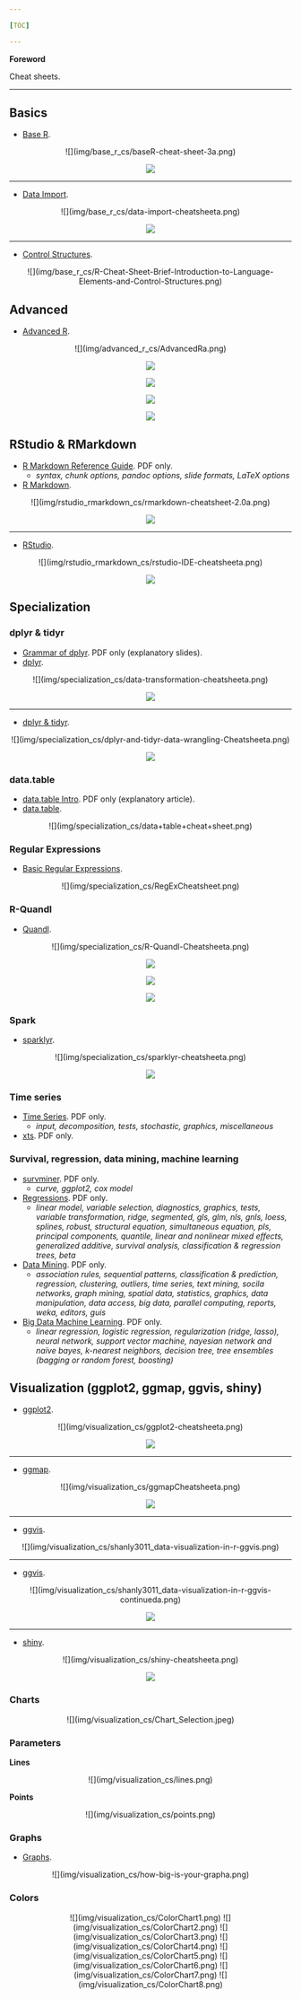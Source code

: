 ```yaml
---

[TOC]

---
```


**Foreword**

Cheat sheets.

---

## Basics

- [Base R](baseR-cheat-sheet-3.pdf).

<center>
![](img/base_r_cs/baseR-cheat-sheet-3a.png)

![](img/base_r_cs/baseR-cheat-sheet-3b.png)
</center>

---

- [Data Import](data-import-cheatsheet.pdf).

<center>
![](img/base_r_cs/data-import-cheatsheeta.png)

![](img/base_r_cs/data-import-cheatsheetb.png)
</center>

---

- [Control Structures](R-Cheat-Sheet-Brief-Introduction-to-Language-Elements-and-Control-Structures.pdf).

<center>
![](img/base_r_cs/R-Cheat-Sheet-Brief-Introduction-to-Language-Elements-and-Control-Structures.png)
</center>

## Advanced

- [Advanced R](advancedR.pdf).

<center>
![](img/advanced_r_cs/AdvancedRa.png)

![](img/advanced_r_cs/AdvancedRb.png)

![](img/advanced_r_cs/AdvancedRc.png)

![](img/advanced_r_cs/AdvancedRd.png)

![](img/advanced_r_cs/AdvancedRe.png)
</center>

## RStudio & RMarkdown

- [R Markdown Reference Guide](R-Markdown-Reference.pdf). PDF only.
    - *syntax, chunk options, pandoc options, slide formats, LaTeX options*
- [R Markdown](rmarkdown-cheatsheet-2.0.pdf).

<center>
![](img/rstudio_rmarkdown_cs/rmarkdown-cheatsheet-2.0a.png)

![](img/rstudio_rmarkdown_cs/rmarkdown-cheatsheet-2.0b.png)
</center>

---

- [RStudio](rstudio-IDE-cheatsheet.pdf).

<center>
![](img/rstudio_rmarkdown_cs/rstudio-IDE-cheatsheeta.png)

![](img/rstudio_rmarkdown_cs/rstudio-IDE-cheatsheetb.png)
</center>

## Specialization 

### dplyr & tidyr

- [Grammar of dplyr](r-dplyr.pdf). PDF only (explanatory slides).
- [dplyr](data-transformation-cheatsheet.pdf).

<center>
![](img/specialization_cs/data-transformation-cheatsheeta.png)

![](img/specialization_cs/data-transformation-cheatsheetb.png)
</center>

---

- [dplyr & tidyr](dplyr-and-tidyr-data-wrangling-Cheatsheet.pdf).
    
<center>
![](img/specialization_cs/dplyr-and-tidyr-data-wrangling-Cheatsheeta.png)

![](img/specialization_cs/dplyr-and-tidyr-data-wrangling-Cheatsheetb.png)
</center>

### data.table

- [data.table Intro](data.table-Intro.pdf). PDF only (explanatory article).
- [data.table](data+table+cheat+sheet.pdf).

<center>
![](img/specialization_cs/data+table+cheat+sheet.png)
</center>

### Regular Expressions

- [Basic Regular Expressions](RegExCheatsheet.pdf).

<center>
![](img/specialization_cs/RegExCheatsheet.png)
</center>

### R-Quandl

- [Quandl](R-Quandl-Cheatsheet.pdf).

<center>
![](img/specialization_cs/R-Quandl-Cheatsheeta.png)

![](img/specialization_cs/R-Quandl-Cheatsheetb.png)

![](img/specialization_cs/R-Quandl-Cheatsheetc.png)

![](img/specialization_cs/R-Quandl-Cheatsheetd.png)
</center>

### Spark

- [sparklyr](sparklyr-cheatsheet.pdf).

<center>
![](img/specialization_cs/sparklyr-cheatsheeta.png)

![](img/specialization_cs/sparklyr-cheatsheetb.png)
</center>

### Time series

- [Time Series](R-FUNCTIONS-FOR-TIME-SERIES-ANALYSIS.pdf). PDF only.
    - *input, decomposition, tests, stochastic, graphics, miscellaneous*
- [xts](xts_Cheat_Sheet_R.pdf). PDF only.

### Survival, regression, data mining, machine learning

- [survminer](survminer_cheatsheet.pdf). PDF only.
    - *curve, ggplot2, cox model*
- [Regressions](Ricci-refcard-regression.pdf). PDF only.
    - *linear model, variable selection, diagnostics, graphics, tests, variable transformation, ridge, segmented, gls, glm, nls, gnls, loess, splines, robust, structural equation, simultaneous equation, pls, principal components, quantile, linear and nonlinear mixed effects, generalized additive, survival analysis, classification & regression trees, beta*
- [Data Mining](R-Reference-Card-for-Data-Mining.pdf). PDF only.
    - *association rules, sequential patterns, classification & prediction, regression, clustering, outliers, time series, text mining, socila networks, graph mining, spatial data, statistics, graphics, data manipulation, data access, big data, parallel computing, reports, weka, editors, guis*
- [Big Data Machine Learning](4503-rc158-010d-machinelearning_1.pdf). PDF only.
    - *linear regression, logistic regression, regularization (ridge, lasso), neural network, support vector machine, nayesian network and naïve bayes, k-nearest neighbors, decision tree, tree ensembles (bagging or random forest, boosting)*

## Visualization (ggplot2, ggmap, ggvis, shiny)

- [ggplot2](ggplot2-cheatsheet.pdf).

<center>
![](img/visualization_cs/ggplot2-cheatsheeta.png)

![](img/visualization_cs/ggplot2-cheatsheetb.png)
</center>

---

- [ggmap](ggmapCheatsheet.pdf).

<center>
![](img/visualization_cs/ggmapCheatsheeta.png)

![](img/visualization_cs/ggmapCheatsheetb.png)
</center>

---

- [ggvis](shanly3011_data-visualization-in-r-ggvis.pdf).

<center>
![](img/visualization_cs/shanly3011_data-visualization-in-r-ggvis.png)
</center>

---

- [ggvis](shanly3011_data-visualization-in-r-ggvis-continued.pdf).

<center>
![](img/visualization_cs/shanly3011_data-visualization-in-r-ggvis-continueda.png)

![](img/visualization_cs/shanly3011_data-visualization-in-r-ggvis-continuedb.png)
</center>

---

- [shiny](shiny-cheatsheet.pdf).

<center>
![](img/visualization_cs/shiny-cheatsheeta.png)

![](img/visualization_cs/shiny-cheatsheetb.png)
</center>

### Charts

<center>
![](img/visualization_cs/Chart_Selection.jpeg)
</center>

### Parameters

**Lines**

<center>
![](img/visualization_cs/lines.png)
</center>

**Points**

<center>
![](img/visualization_cs/points.png)
</center>

### Graphs

- [Graphs](how-big-is-your-graph.pdf).

<center>
![](img/visualization_cs/how-big-is-your-grapha.png)
</center>

### Colors

<center>
![](img/visualization_cs/ColorChart1.png)
![](img/visualization_cs/ColorChart2.png)
![](img/visualization_cs/ColorChart3.png)
![](img/visualization_cs/ColorChart4.png)
![](img/visualization_cs/ColorChart5.png)
![](img/visualization_cs/ColorChart6.png)
![](img/visualization_cs/ColorChart7.png)
![](img/visualization_cs/ColorChart8.png)
</center>
